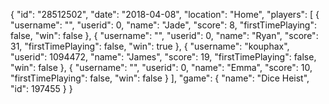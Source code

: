 {
  "id": "28512502",
  "date": "2018-04-08",
  "location": "Home",
  "players": [
    {
      "username": "",
      "userid": 0,
      "name": "Jade",
      "score": 8,
      "firstTimePlaying": false,
      "win": false
    },
    {
      "username": "",
      "userid": 0,
      "name": "Ryan",
      "score": 31,
      "firstTimePlaying": false,
      "win": true
    },
    {
      "username": "kouphax",
      "userid": 1094472,
      "name": "James",
      "score": 19,
      "firstTimePlaying": false,
      "win": false
    },
    {
      "username": "",
      "userid": 0,
      "name": "Emma",
      "score": 10,
      "firstTimePlaying": false,
      "win": false
    }
  ],
  "game": {
    "name": "Dice Heist",
    "id": 197455
  }
}
